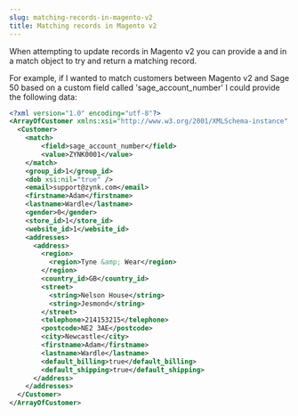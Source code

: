 ```yaml
---
slug: matching-records-in-magento-v2
title: Matching records in Magento v2
---
```

When attempting to update records in Magento v2 you can provide a <field> and <value> in a match object to try and return a matching record. 

For example, if I wanted to match customers between Magento v2 and Sage 50 based on a custom field called 'sage_account_number' I could provide the following data:

```xml
<?xml version="1.0" encoding="utf-8"?>
<ArrayOfCustomer xmlns:xsi="http://www.w3.org/2001/XMLSchema-instance" xmlns:xsd="http://www.w3.org/2001/XMLSchema">
  <Customer>
	<match>
		<field>sage_account_number</field>
		<value>ZYNK0001</value>
	</match>
    <group_id>1</group_id>
    <dob xsi:nil="true" />
    <email>support@zynk.com</email>
    <firstname>Adam</firstname>
    <lastname>Wardle</lastname>
    <gender>0</gender>
    <store_id>1</store_id>
    <website_id>1</website_id>
    <addresses>
      <address>
        <region>
          <region>Tyne &amp; Wear</region>
        </region>
        <country_id>GB</country_id>
        <street>
          <string>Nelson House</string>
          <string>Jesmond</string>
        </street>
        <telephone>214153215</telephone>
        <postcode>NE2 3AE</postcode>
        <city>Newcastle</city>
        <firstname>Adam</firstname>
        <lastname>Wardle</lastname>
        <default_billing>true</default_billing>
        <default_shipping>true</default_shipping>
      </address>
    </addresses>
  </Customer>
</ArrayOfCustomer>
```